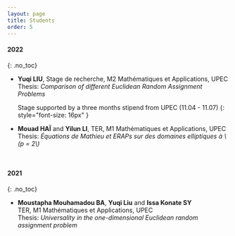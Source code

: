 ```yaml
---
layout: page
title: Students
order: 5
---
```



#### 2022
{: .no_toc}

- **Yuqi LIU**, Stage de recherche, M2 Mathématiques et Applications, UPEC <br/>
  Thesis: _Comparison of different Euclidean Random Assignment Problems_

  Stage supported by a three months stipend from UPEC (11.04 - 11.07)
  {: style="font-size: 16px" }
  <br/>
- **Mouad HAÏ** and **Yilun LI**, TER, M1 Mathématiques et Applications, UPEC <br/>
  Thesis: _Équations de Mathieu et ERAPs sur des domaines elliptiques à \\(p = 2\\)_

  <br/>

#### 2021
{: .no_toc}

- **Moustapha Mouhamadou BA**, **Yuqi Liu** and **Issa Konate SY** <br/> TER, M1 Mathématiques et Applications, UPEC <br/>
  Thesis: _Universality in the one-dimensional Euclidean random assignment problem_
